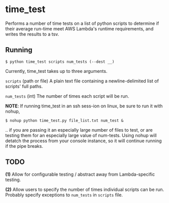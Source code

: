 # time_test

Performs a number of time tests on a list of python scripts to determine if their average run-time meet AWS Lambda's runtime requirements,
and writes the results to a tsv.

## Running

`$ python time_test scripts num_tests (--dest __)`

  Currently, time_test takes up to three arguments.
  
`scripts` (path or file) A plain text file containing a newline-delimited list of scripts' full paths.

`num_tests` (int) The number of times each script will be run.

**NOTE**: If running time_test in an ssh sess-ion on linux, be sure to run it with nohup,

`$ nohup python time_test.py file_list.txt num_test &`
        
.. if you are passing it an especially large number of files to test, or are testing them for an especially large value of 
num-tests. Using nohup will detatch the process from your console instance, so it will continue running if the pipe breaks.

## TODO
**(1)** Allow for configurable testing / abstract away from Lambda-specific testing.


**(2)** Allow users to specify the number of times individual scripts can be run. Probably specify exceptions to `num_tests` in
     `scripts` file.
